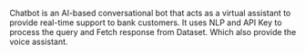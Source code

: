 Chatbot is an AI-based conversational bot that acts as a virtual assistant to provide real-time 
support to bank customers. It uses NLP and API Key to process the query and Fetch response 
from Dataset. Which also provide the voice assistant.
